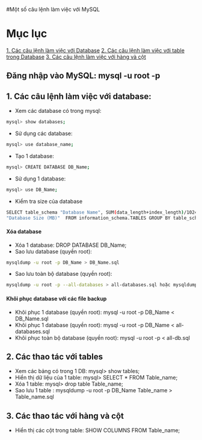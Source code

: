 #Một số câu lệnh làm việc với MySQL

# Mục lục
[1. Các câu lệnh làm việc với Database](#1)
[2. Các câu lệnh làm việc với table trong Database](#2)
[3. Các câu lệnh làm việc với hàng và cột](#3)

## Đăng nhập vào MySQL: mysql -u root -p


<a name="1"></a>
## 1. Các câu lệnh làm việc với database:
- Xem các database có trong mysql:
```sh
mysql> show databases;
```
- Sử dụng các database:
```sh
mysql> use database_name;
```
- Tạo 1 database:
```sh
mysql> CREATE DATABASE DB_Name;
```
- Sử dụng 1 database:
```sh
mysql> use DB_Name;
```

- Kiểm tra size của database

```sh
SELECT table_schema "Database Name", SUM(data_length+index_length)/1024/1024
"Database Size (MB)"  FROM information_schema.TABLES GROUP BY table_schema;
```

#### Xóa database
- Xóa 1 database: DROP DATABASE DB_Name;
- Sao lưu database (quyền root): 
```sh
mysqldump -u root -p DB_Name > DB_Name.sql
```
- Sao lưu toàn bộ database (quyền root): 
```sh
mysqldump -u root -p --all-databases > all-databases.sql hoặc mysqldump -u root -p -A --events > all-db.sql
```

#### Khôi phục database với các file backup
- Khôi phục 1 database (quyền root): mysql -u root -p DB_Name < DB_Name.sql
- Khôi phục 1 database (quyền root): mysql -u root -p DB_Name < all-databases.sql
- Khôi phục toàn bộ database (quyền root): mysql -u root -p < all-db.sql


<a name="2"></a>
## 2. Các thao tác với tables
- Xem các bảng có trong 1 DB: mysql> show tables;
- Hiển thị dữ liệu của 1 table: mysql> SELECT * FROM Table_name;
- Xóa 1 table: mysql> drop table Table_name;
- Sao lưu 1 table : mysqldump -u root -p DB_Name Table_name > Table_name.sql


<a name="3"></a>
## 3. Các thao tác với hàng và cột
- Hiển thị các cột trong table: SHOW COLUMNS FROM Table_name;






